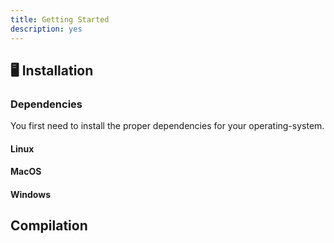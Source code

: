 ```yaml
---
title: Getting Started
description: yes
---
```


## 🖥️ Installation

### Dependencies

You first need to install the proper dependencies for your operating-system.

#### Linux

#### MacOS

#### Windows

## Compilation
